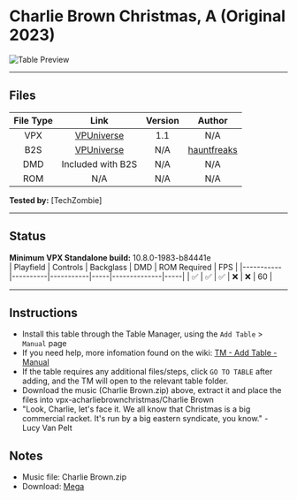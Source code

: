 # Charlie Brown Christmas, A (Original 2023)

![Table Preview](../../images/vpx-acharliebrownchristmas.jpg)

---

## Files
| File Type | Link | Version | Author |
|:---------:|:----:|:-------:|:------:|
| VPX | [VPUniverse](https://vpuniverse.com/files/file/17613-a-charlie-brown-christmas-feat-the-vince-guaraldi-trio-idigstuff-2023-w-vr-room/) | 1.1 | N/A |
| B2S | [VPUniverse](https://vpuniverse.com/files/file/17612-charlie-brown-christmas-original-2023-b2s-23-scn-full-dmd/) | N/A | [hauntfreaks](https://vpuniverse.com/profile/5216-hauntfreaks/) |
| DMD | Included with B2S | N/A | N/A |
| ROM | N/A | N/A | N/A |

**Tested by:** [TechZombie]

---

## Status 
**Minimum VPX Standalone build:** 10.8.0-1983-b84441e  
| Playfield | Controls | Backglass | DMD | ROM Required | FPS | 
|-----------|----------|-----------|-----|--------------|-----|
| :white_check_mark: | :white_check_mark: | :white_check_mark: | :x: | :x: | 60 |

---

## Instructions

- Install this table through the Table Manager, using the `Add Table` > `Manual` page
- If you need help, more infomation found on the wiki: [TM - Add Table - Manual](https://github.com/LegendsUnchained/vpx-standalone-alp4k/wiki/%5B04%5D-%F0%9F%A7%A1-TM-%E2%80%90-Other-Features#add-table---manual)
- If the table requires any additional files/steps, click `GO TO TABLE` after adding, and the TM will open to the relevant table folder.
- Download the music (Charlie Brown.zip) above, extract it and place the files into vpx-acharliebrownchristmas/Charlie Brown
- "Look, Charlie, let's face it. We all know that Christmas is a big commercial racket. It's run by a big eastern syndicate, you know." - Lucy Van Pelt

## Notes
- Music file: Charlie Brown.zip  
- Download: [Mega](https://mega.nz/folder/1VIghDZK#HE57FDs0_Bb2Hwb3odgUlg)